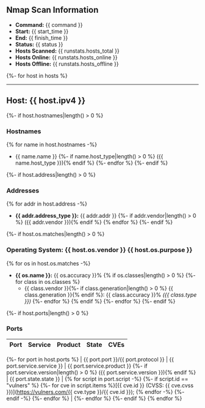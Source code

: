 ## Nmap Scan Information

* **Command:** {{ command }}
* **Start:** {{ start_time }}
* **End:** {{ finish_time }}
* **Status:** {{ status }}
* **Hosts Scanned:** {{ runstats.hosts_total }}
* **Hosts Online:** {{ runstats.hosts_online }}
* **Hosts Offline:** {{ runstats.hosts_offline }}


{%- for host in hosts %}

----

## Host: {{ host.ipv4 }}

{%- if host.hostnames|length() > 0 %}

### Hostnames

{% for name in host.hostnames -%}
* {{ name.name }} {%- if name.host_type|length() > 0 %} ({{ name.host_type }}){% endif %}
{%- endfor %}
{%- endif %}

{%- if host.address|length() > 0 %}

### Addresses

{% for addr in host.address -%}
* **{{ addr.address_type }}:** {{ addr.addr }} {%- if addr.vendor|length() > 0 %} ({{ addr.vendor }}){% endif %}
{% endfor %}
{%- endif %}

{%- if host.os.matches|length() > 0 %}

### Operating System: {{ host.os.vendor }} {{ host.os.purpose }}

{% for os in host.os.matches -%}
* **{{ os.name }}:** {{ os.accuracy }}% {% if os.classes|length() > 0 %}
  {%- for class in os.classes %}
  * {{ class.vendor }}{%- if class.generation|length() > 0 %} {{ class.generation }}{% endif %}: {{ class.accuracy }}% *({{ class.type }})*
  {%- endfor %}
{% endif %}
{%- endfor %}
{%- endif %}

{%- if host.ports|length() > 0 %}

### Ports

| Port | Service | Product | State | CVEs |
|----|----|----|----|----|

{%- for port in host.ports %}
| {{ port.port }}/{{ port.protocol }} | {{ port.service.service }} | {{ port.service.product }} {%- if port.service.version|length() > 0 %} ({{ port.service.version }}){% endif %} | {{ port.state.state }} | {% for script in port.script -%}
  {%- if script.id == "vulners" %}
    {%- for cve in script.items %}[{{ cve.id }} (CVSS: {{ cve.cvss }})](https://vulners.com/{{ cve.type }}/{{ cve.id }}); {% endfor -%}
  {%- endif -%}
{%- endfor %} |
{%- endfor %}
{%- endif %}
{% endfor %}
